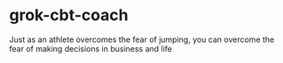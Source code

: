 # grok-cbt-coach
Just as an athlete overcomes the fear of jumping, you can overcome the fear of making decisions in business and life
